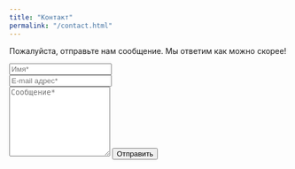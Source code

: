 ```yaml
---
title: "Контакт"
permalink: "/contact.html"
---
```


<form action="https://formspree.io/f/xjvperyb" method="POST">    
<p class="mb-4">Пожалуйста, отправьте нам сообщение. Мы ответим как можно скорее!</p>
<div class="form-group row">
<div class="col-md-6">
<input class="form-control" type="text" name="name" placeholder="Имя*" required>
</div>
<div class="col-md-6">
<input class="form-control" type="email" name="_replyto" placeholder="E-mail адрес*" required>
</div>
</div>
<textarea rows="8" class="form-control mb-3" name="message" placeholder="Сообщение*" required></textarea>    
<input class="btn btn-success" type="submit" value="Отправить">
</form>